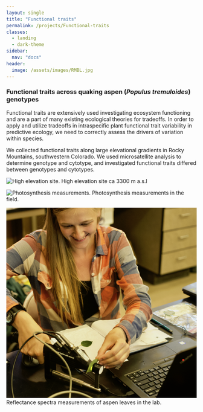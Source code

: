 ```yaml
---
layout: single
title: "Functional traits"
permalink: /projects/Functional-traits
classes:
  - landing
  - dark-theme
sidebar:
  nav: "docs"
header:
  image: /assets/images/RMBL.jpg
---
```


### Functional traits across quaking aspen (*Populus tremuloides*) genotypes

Functional traits are extensively used investigating ecosystem functioning and are a part of many existing ecological theories for tradeoffs. In order to apply and utilize tradeoffs in intraspecific plant functional trait variability in predictive ecology, we need to correctly assess the drivers of variation within species. 

We collected functional traits along large elevational gradients in Rocky Mountains, southwestern Colorado. We used microsatellite analysis to determine genotype and cytotype, and investigated functional traits differed between genotypes and cytotypes.

![High elevation site.](/assets/images/Avery.jpg) 
High elevation site ca 3300 m a.s.l

![Photosynthesis measurements.](/assets/images/ps4.jpg)
Photosynthesis measurements in the field.

![Reflectance spectra measurements.](/assets/images/spectra.png)
Reflectance spectra measurements of aspen leaves in the lab.


